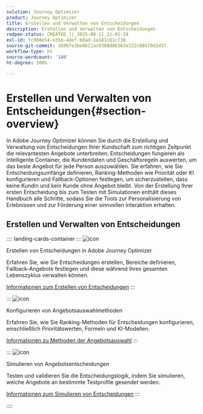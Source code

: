 ```yaml
---
solution: Journey Optimizer
product: Journey Optimizer
title: Erstellen und Verwalten von Entscheidungen
description: Erstellen und Verwalten von Entscheidungen
redpen-status: CREATED_||_2025-08-11_21-01-28
exl-id: fc968e54-e35b-4def-b8ad-1a181c81c738
source-git-commit: 2b907a3be8b11ac6308d0b563e122c88478d1d37
workflow-type: ht
source-wordcount: '188'
ht-degree: 100%

---
```


# Erstellen und Verwalten von Entscheidungen{#section-overview}

In Adobe Journey Optimizer können Sie durch die Erstellung und Verwaltung von Entscheidungen Ihrer Kundschaft zum richtigen Zeitpunkt die relevantesten Angebote unterbreiten. Entscheidungen fungieren als intelligente Container, die Kundendaten und Geschäftsregeln auswerten, um das beste Angebot für jede Person auszuwählen. Sie erfahren, wie Sie Entscheidungsumfänge definieren, Ranking-Methoden wie Priorität oder KI konfigurieren und Fallback-Optionen festlegen, um sicherzustellen, dass keine Kundin und kein Kunde ohne Angebot bleibt. Von der Erstellung Ihrer ersten Entscheidung bis zum Testen mit Simulationen enthält dieses Handbuch alle Schritte, sodass Sie die Tools zur Personalisierung von Erlebnissen und zur Förderung einer sinnvollen Interaktion erhalten.

## Erstellen und Verwalten von Entscheidungen

:::: landing-cards-container
:::
![icon](https://cdn.experienceleague.adobe.com/icons/circle-play.svg)

Erstellen von Entscheidungen in Adobe Journey Optimizer

Erfahren Sie, wie Sie Entscheidungen erstellen, Bereiche definieren, Fallback-Angebote festlegen und diese während ihres gesamten Lebenszyklus verwalten können.

[Informationen zum Erstellen von Entscheidungen](../using/offers/offer-activities/create-offer-activities.md)
:::

:::
![icon](https://cdn.experienceleague.adobe.com/icons/gear.svg)

Konfigurieren von Angebotsauswahlmethoden

Erfahren Sie, wie Sie Ranking-Methoden für Entscheidungen konfigurieren, einschließlich Prioritätswerten, Formeln und KI-Modellen.

[Informationen zu Methoden der Angebotsauswahl](../using/offers/offer-activities/configure-offer-selection.md)
:::

:::
![icon](https://cdn.experienceleague.adobe.com/icons/code-branch.svg)

Simulieren von Angebotsentscheidungen

Testen und validieren Sie die Entscheidungslogik, indem Sie simulieren, welche Angebote an bestimmte Testprofile gesendet werden.

[Informationen zum Simulieren von Entscheidungen](../using/offers/offer-activities/simulation.md)
:::

::::

